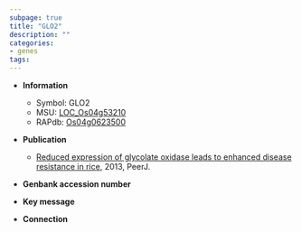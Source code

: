 ```yaml
---
subpage: true
title: "GLO2"
description: ""
categories:
- genes
tags: 
---
```


* **Information**  
    + Symbol: GLO2  
    + MSU: [LOC_Os04g53210](http://rice.plantbiology.msu.edu/cgi-bin/ORF_infopage.cgi?orf=LOC_Os04g53210)  
    + RAPdb: [Os04g0623500](http://rapdb.dna.affrc.go.jp/viewer/gbrowse_details/irgsp1?name=Os04g0623500)  

* **Publication**  
    + [Reduced expression of glycolate oxidase leads to enhanced disease resistance in rice](http://www.ncbi.nlm.nih.gov/pubmed?term=Reduced+expression+of+glycolate+oxidase+leads+to+enhanced+disease+resistance+in+rice%5BTitle%5D), 2013, PeerJ.

* **Genbank accession number**  

* **Key message**  

* **Connection**  




